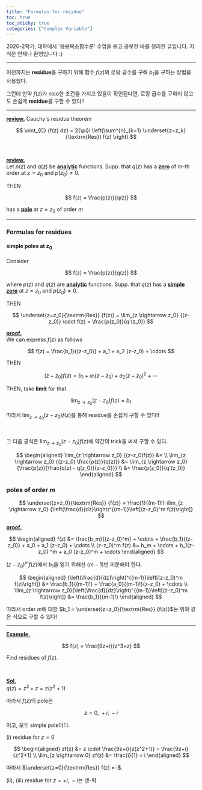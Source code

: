 ```yaml
---
title: "Formulas for residue"
toc: true
toc_sticky: true
categories: ["Complex Variable"]
---
```



2020-2학기, 대학에서 '응용복소함수론' 수업을 듣고 공부한 바를 정리한 글입니다. 지적은 언제나 환영입니다 :)

<hr>

이전까지는 **residue**를 구하기 위해 함수 $f(z)$의 로랑 급수를 구해 $b_1$을 구하는 방법을 사용했다.

그런데 만약 $f(z)$가 nice한 조건을 가지고 있음이 확인된다면, 로랑 급수를 구하지 않고도 손쉽게 **residue**를 구할 수 있다!!

<hr>

**<u>review.</u>** Cauchy's residue theorem<br>

$$
\oint_{C} {f(z) dz} = 2{\pi}i \left(\sum^{n}_{k=1} \underset{z=z_k}{\textrm{Res}} f(z) \right)
$$

<br>

**<u>review.</u>**<br>
Let $p(z)$ and $q(z)$ be **<u>analytic</u>** functions. Supp. that $q(z)$ has a **<u>zero</u>** of $m$-th order at $z=z_0$ and $p(z_0) \ne 0$.

THEN

$$
f(z) = \frac{p(z)}{q(z)}
$$

has a **<u>pole</u>** at $z=z_0$ of order $m$

<hr>

### Formulas for residues

#### simple poles at $z_0$

Consider

$$
f(z) = \frac{p(z)}{q(z)}
$$

where $p(z)$ and $q(z)$ are **<u>analytic</u>** functions. Supp. that $q(z)$ has a **<u>simple zero</u>** at $z=z_0$ and $p(z_0) \ne 0$.

THEN

$$
\underset{z=z_0}{\textrm{Res}} {f(z)} = \lim_{z \rightarrow z_0} {(z-z_0)} \cdot f(z) = \frac{p(z_0)}{q'(z_0)}
$$

**<u>proof.</u>**<br>
We can express $f(z)$ as follows

$$
f(z) = \frac{b_1}{(z-z_0)} + a_1 + a_2 (z-z_0) + \cdots
$$

THEN

$$
(z-z_0)f(z) = b_1 + a_1(z-z_0) + a_2 (z-z_0)^2 + \cdots
$$

THEN, take **limit** for that

$$
\lim_{z \rightarrow z_0} {(z-z_0)f(z)} = b_1
$$

따라서 $\lim_{z \rightarrow z_0} {(z-z_0)f(z)}$를 통해 residue를 손쉽게 구할 수 있다!!

<br>

그 다음 공식은 $\lim_{z \rightarrow z_0} {(z-z_0)f(z)}$에 약간의 trick을 써서 구할 수 있다.

$$
\begin{aligned}
  \lim_{z \rightarrow z_0} {(z-z_0)f(z)} &= \\
  \lim_{z \rightarrow z_0} {(z-z_0) \frac{p(z)}{q(z)}} &= \lim_{z \rightarrow z_0} {\frac{p(z)}{\frac{q(z) - q(z_0)}{z-z_0}}} \\
  &= \frac{p(z_0)}{q'(z_0)}
\end{aligned}
$$

### poles of order $m$

$$
\underset{z=z_0}{\textrm{Res}} {f(z)} = \frac{1}{(m-1)!} \lim_{z \rightarrow z_0} {\left(\frac{d}{dz}\right)^{(m-1)}\left[(z-z_0)^m f(z)\right]}
$$

**<u>proof.</u>**<br>

$$
\begin{aligned}
  f(z) &= \frac{b_m}{(z-z_0)^m} + \cdots + \frac{b_1}{(z-z_0)} + a_0 + a_1 (z-z_0) + \cdots \\
  (z-z_0)^m f(z) &= b_m + \cdots + b_1(z-z_0)
^m + a_0 (z-z_0)^m + \cdots
\end{aligned}
$$

$(z-z_0)^m f(z)$에서 $b_1$을 얻기 위해선 $(m-1)$번 미분해야 한다.

$$
\begin{aligned}
  {\left(\frac{d}{dz}\right)^{(m-1)}\left[(z-z_0)^m f(z)\right]} &= \frac{b_1}{(m-1)!} + \frac{a_0}{(m-1)!}(z-z_0) + \cdots \\
  \lim_{z \rightarrow z_0}{\left(\frac{d}{dz}\right)^{(m-1)}\left[(z-z_0)^m f(z)\right]} &= \frac{b_1}{(m-1)!}
\end{aligned}
$$

따라서 order $m$에 대한 $b_1 = \underset{z=z_0}{\textrm{Res}} {f(z)}$는 위와 같은 식으로 구할 수 있다!

<hr>

**<u>Example.</u>**<br>

$$
f(z) = \frac{9z+i}{z^3+z}
$$

Find residues of $f(z)$.

<br>

**<u>Sol.</u>**<br>
$q(z) = z^3+z = z(z^2+1)$

따라서 $f(z)$의 pole은

$$
z=0, \; +i, \; -i
$$

이고, 모두 simple pole이다.

(i) residue for $z=0$

$$
\begin{aligned}
  zf(z) &= z \cdot \frac{9z+i}{z(z^2+1)} = \frac{9z+i}{z^2+1} \\
  \lim_{z \rightarrow 0} zf(z) &= \frac{i}{1} = i
\end{aligned}
$$

따라서 $\underset{z=0}{\textrm{Res}} f(z) = i$.

(ii), (iii) residue for $z=+i, \; -i$는 생-략

